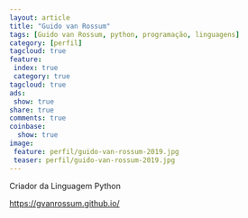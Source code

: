 ```yaml
---
layout: article
title: "Guido van Rossum"
tags: [Guido van Rossum, python, programação, linguagens] 
category: [perfil]
tagcloud: true
feature:
 index: true
 category: true
tagcloud: true
ads:
 show: true
share: true
comments: true
coinbase:
  show: true
image:
 feature: perfil/guido-van-rossum-2019.jpg
 teaser: perfil/guido-van-rossum-2019.jpg
---
```


Criador da Linguagem Python

<!--more-->

https://gvanrossum.github.io/
